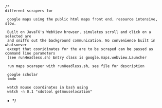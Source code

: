     /*
    different scrapers for

     google maps using the public html maps front end. resource intensive, slow.

     Built on JavaFX's WebView browser, simulates scroll and click on a selected are
     and sniffs out the background communication. No convenience built in whatsoever
     except that cooridinates for the are to be scraped can be passed as command line parameters
     (see runHeadless.sh) Entry class is google.maps.webview.Launcher
     
     run maps scaraper with runHeadless.sh, see file for description 

     google scholar
     tmdn

     watch mouse coordinates in bash using
     watch -n 0.1 "xdotool getmouselocation"

  * */